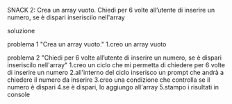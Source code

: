 SNACK 2:
Crea un array vuoto.
Chiedi per 6 volte all’utente di inserire un numero, se è dispari inseriscilo nell'array

soluzione

problema 1 "Crea un array vuoto."
1.creo un array vuoto

problema 2 "Chiedi per 6 volte all’utente di inserire un numero, se è dispari inseriscilo nell'array"
1.creo un ciclo che mi permetta di chiedere per 6 volte di inserire un numero
2.all'interno del ciclo inserisco un prompt che andrà a chiedere il numero da inserire
3.creo una condizione che controlla se il numero è dispari
4.se è dispari, lo aggiungo all'array
5.stampo i risultati in console
